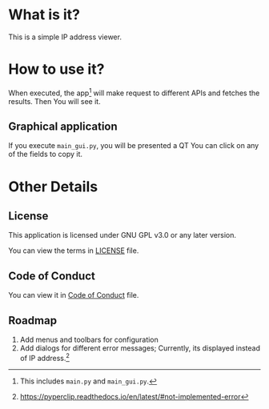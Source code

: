 # What is it?
This is a simple IP address viewer.

# How to use it?
When executed, the app[^1] will make request to different APIs and fetches the results. Then You will see it.

## Graphical application
If you execute `main_gui.py`, you will be presented a QT
You can click on any of the fields to copy it.

# Other Details
## License
This application is licensed under GNU GPL v3.0 or any later version.

You can view the terms in [LICENSE](./LICENSE) file.

## Code of Conduct
You can view it in [Code of Conduct](./CODE_OF_CONDUCT.md) file.

## Roadmap
1. Add menus and toolbars for configuration
2. Add dialogs for different error messages; Currently, its displayed instead of IP address.[^2]

[^1]: This includes `main.py` and `main_gui.py`.
[^2]: https://pyperclip.readthedocs.io/en/latest/#not-implemented-error
